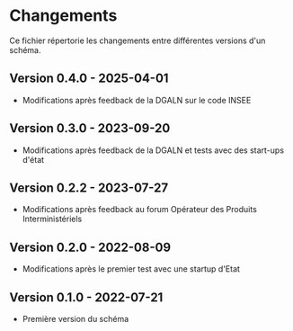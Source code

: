 # Changements

Ce fichier répertorie les changements entre différentes versions d'un schéma.

## Version 0.4.0 - 2025-04-01

- Modifications après feedback de la DGALN sur le code INSEE

## Version 0.3.0 - 2023-09-20

- Modifications après feedback de la DGALN et tests avec des start-ups d'état

## Version 0.2.2 - 2023-07-27

- Modifications après feedback au forum Opérateur des Produits Interministériels

## Version 0.2.0 - 2022-08-09

- Modifications après le premier test avec une startup d'Etat

## Version 0.1.0 - 2022-07-21

- Première version du schéma
